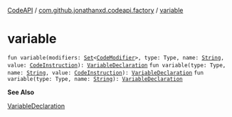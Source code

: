 [CodeAPI](../index.md) / [com.github.jonathanxd.codeapi.factory](index.md) / [variable](.)

# variable

`fun variable(modifiers: `[`Set`](https://kotlinlang.org/api/latest/jvm/stdlib/kotlin.collections/-set/index.html)`<`[`CodeModifier`](../com.github.jonathanxd.codeapi.base/-code-modifier/index.md)`>, type: Type, name: `[`String`](https://kotlinlang.org/api/latest/jvm/stdlib/kotlin/-string/index.html)`, value: `[`CodeInstruction`](../com.github.jonathanxd.codeapi/-code-instruction.md)`): `[`VariableDeclaration`](../com.github.jonathanxd.codeapi.base/-variable-declaration/index.md)
`fun variable(type: Type, name: `[`String`](https://kotlinlang.org/api/latest/jvm/stdlib/kotlin/-string/index.html)`, value: `[`CodeInstruction`](../com.github.jonathanxd.codeapi/-code-instruction.md)`): `[`VariableDeclaration`](../com.github.jonathanxd.codeapi.base/-variable-declaration/index.md)
`fun variable(type: Type, name: `[`String`](https://kotlinlang.org/api/latest/jvm/stdlib/kotlin/-string/index.html)`): `[`VariableDeclaration`](../com.github.jonathanxd.codeapi.base/-variable-declaration/index.md)

**See Also**

[VariableDeclaration](../com.github.jonathanxd.codeapi.base/-variable-declaration/index.md)

